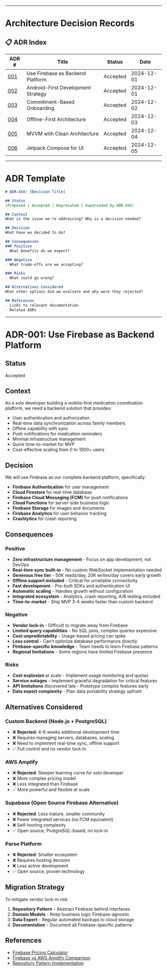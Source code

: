 
---

# Architecture Decision Records

## 📋 ADR Index

| ADR # | Title | Status | Date |
|-------|-------|--------|------|
| [001](adr-001-firebase-backend.md) | Use Firebase as Backend Platform | Accepted | 2024-12-01 |
| [002](adr-002-android-first.md) | Android-First Development Strategy | Accepted | 2024-12-01 |
| [003](adr-003-commitment-onboarding.md) | Commitment-Based Onboarding | Accepted | 2024-12-02 |
| [004](adr-004-offline-first.md) | Offline-First Architecture | Accepted | 2024-12-03 |
| [005](adr-005-mvvm-architecture.md) | MVVM with Clean Architecture | Accepted | 2024-12-04 |
| [006](adr-006-jetpack-compose.md) | Jetpack Compose for UI | Accepted | 2024-12-05 |

---

# ADR Template

```markdown
# ADR-XXX: [Decision Title]

## Status
[Proposed | Accepted | Deprecated | Superseded by ADR-XXX]

## Context
What is the issue we're addressing? Why is a decision needed?

## Decision
What have we decided to do?

## Consequences
### Positive
- What benefits do we expect?

### Negative
- What trade-offs are we accepting?

### Risks
- What could go wrong?

## Alternatives Considered
What other options did we evaluate and why were they rejected?

## References
- Links to relevant documentation
- Related ADRs
```

---

# ADR-001: Use Firebase as Backend Platform

## Status
Accepted

## Context
As a solo developer building a mobile-first medication coordination platform, we need a backend solution that provides:
- User authentication and authorization
- Real-time data synchronization across family members
- Offline capability with sync
- Push notifications for medication reminders
- Minimal infrastructure management
- Quick time-to-market for MVP
- Cost-effective scaling from 0 to 1000+ users

## Decision
We will use Firebase as our complete backend platform, specifically:
- **Firebase Authentication** for user management
- **Cloud Firestore** for real-time database
- **Firebase Cloud Messaging (FCM)** for push notifications
- **Cloud Functions** for server-side business logic
- **Firebase Storage** for images and documents
- **Firebase Analytics** for user behavior tracking
- **Crashlytics** for crash reporting

## Consequences

### Positive
- **Zero infrastructure management** - Focus on app development, not DevOps
- **Real-time sync built-in** - No custom WebSocket implementation needed
- **Generous free tier** - 50K reads/day, 20K writes/day covers early growth
- **Offline support included** - Critical for unreliable connectivity
- **Fast development** - Pre-built SDKs and authentication UI
- **Automatic scaling** - Handles growth without configuration
- **Integrated ecosystem** - Analytics, crash reporting, A/B testing included
- **Time-to-market** - Ship MVP 3-4 weeks faster than custom backend

### Negative
- **Vendor lock-in** - Difficult to migrate away from Firebase
- **Limited query capabilities** - No SQL joins, complex queries expensive
- **Cost unpredictability** - Usage-based pricing can spike
- **Less control** - Can't optimize database performance directly
- **Firebase-specific knowledge** - Team needs to learn Firebase patterns
- **Regional limitations** - Some regions have limited Firebase presence

### Risks
- **Cost explosion** at scale - Implement usage monitoring and quotas
- **Service outages** - Implement graceful degradation for critical features
- **API limitations** discovered late - Prototype complex features early
- **Data export complexity** - Plan data portability strategy upfront

## Alternatives Considered

### Custom Backend (Node.js + PostgreSQL)
- ❌ **Rejected**: 4-6 weeks additional development time
- ❌ Requires managing servers, databases, scaling
- ❌ Need to implement real-time sync, offline support
- ✅ Full control and no vendor lock-in

### AWS Amplify
- ❌ **Rejected**: Steeper learning curve for solo developer
- ❌ More complex pricing model
- ❌ Less integrated than Firebase
- ✅ More powerful and flexible at scale

### Supabase (Open Source Firebase Alternative)
- ❌ **Rejected**: Less mature, smaller community
- ❌ Fewer integrated services (no FCM equivalent)
- ❌ Self-hosting complexity
- ✅ Open source, PostgreSQL-based, no lock-in

### Parse Platform
- ❌ **Rejected**: Smaller ecosystem
- ❌ Requires hosting decision
- ❌ Less active development
- ✅ Open source, proven technology

## Migration Strategy
To mitigate vendor lock-in risk:
1. **Repository Pattern** - Abstract Firebase behind interfaces
2. **Domain Models** - Keep business logic Firebase-agnostic
3. **Data Export** - Regular automated backups to cloud storage
4. **Documentation** - Document all Firebase-specific patterns

## References
- [Firebase Pricing Calculator](https://firebase.google.com/pricing)
- [Firebase vs AWS Amplify Comparison](https://example.com)
- [Repository Pattern Implementation](../architecture/mobile-app-architecture.md#repository-pattern)
